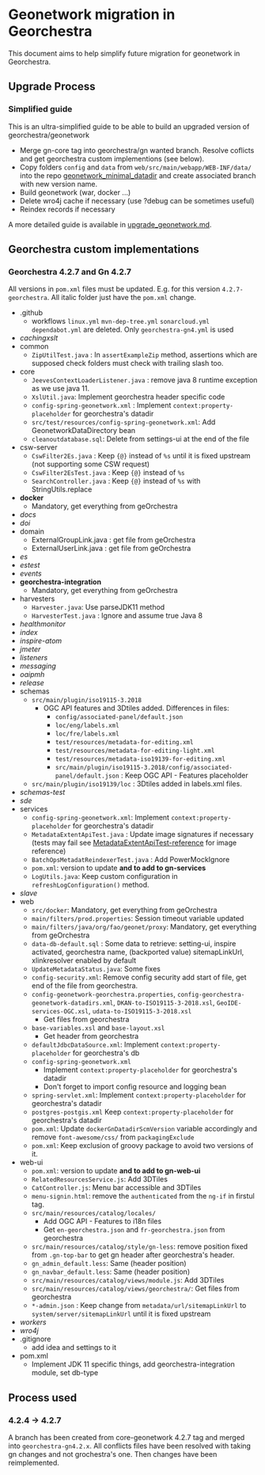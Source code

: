 # Geonetwork migration in Georchestra

This document aims to help simplify future migration for geonetwork in Georchestra. 

## Upgrade Process

### Simplified guide

This is an ultra-simplified guide to be able to build an upgraded version of georchestra/geonetwork
- Merge gn-core tag into georchestra/gn wanted branch. Resolve coflicts and get georchestra custom implementions (see below).
- Copy folders `config` and `data` from `web/src/main/webapp/WEB-INF/data/` into the repo [geonetwork_minimal_datadir](https://github.com/georchestra/geonetwork_minimal_datadir) and create associated branch with new version name.
- Build geonetwork (war, docker ...)
- Delete wro4j cache if necessary (use ?debug can be sometimes useful)
- Reindex records if necessary

A more detailed guide is available in [upgrade_geonetwork.md](upgrade_geonetwork.md).

## Georchestra custom implementations

### Georchestra 4.2.7 and Gn 4.2.7

All versions in `pom.xml` files must be updated. E.g. for this version `4.2.7-georchestra`.
All italic folder just have the `pom.xml` change.

- .github
  - workflows `linux.yml` `mvn-dep-tree.yml` `sonarcloud.yml` `dependabot.yml` are deleted. Only `georchestra-gn4.yml` is used
- *cachingxslt* 
- common
  - `ZipUtilTest.java` : In `assertExampleZip` method, assertions which are supposed check folders must check with trailing slash too.
- core
  - `JeevesContextLoaderListener.java` : remove java 8 runtime exception as we use java 11.
  - `XslUtil.java`: Implement georchestra header specific code
  - `config-spring-geonetwork.xml` : Implement `context:property-placeholder` for georchestra's datadir
  - `src/test/resources/config-spring-geonetwork.xml`: Add GeonetworkDataDirectory bean
  - `cleanoutdatabase.sql`: Delete from settings-ui at the end of the file
- csw-server
  - `CswFilter2Es.java` : Keep `{@}` instead of `%s` until it is fixed upstream (not supporting some CSW request)
  - `CswFilter2EsTest.java` : Keep `{@}` instead of `%s`
  - `SearchController.java` : Keep `{@}` instead of `%s` with StringUtils.replace
- **docker** 
  - Mandatory, get everything from geOrchestra
- *docs*
- *doi*
- domain
  - ExternalGroupLink.java : get file from geOrchestra
  - ExternalUserLink.java : get file from geOrchestra
- *es*
- *estest*
- *events*
- **georchestra-integration** 
  - Mandatory, get everything from geOrchestra
- harvesters
  - `Harvester.java`: Use parseJDK11 method 
  - `HarvesterTest.java` : Ignore and assume true Java 8
- *healthmonitor*
- *index*
- *inspire-atom*
- *jmeter*
- *listeners*
- *messaging*
- *oaipmh*
- *release*
- schemas
  - `src/main/plugin/iso19115-3.2018`
    - OGC API features and 3Dtiles added. Differences in files: 
      - `config/associated-panel/default.json`
      - `loc/eng/labels.xml`
      - `loc/fre/labels.xml`
      - `test/resources/metadata-for-editing.xml`
      - `test/resources/metadata-for-editing-light.xml`
      - `test/resources/metadata-iso19139-for-editing.xml`
      - `src/main/plugin/iso19115-3.2018/config/associated-panel/default.json` : Keep OGC API - Features placeholder
  - `src/main/plugin/iso19139/loc` : 3Dtiles added in labels.xml files.
- *schemas-test*
- *sde*
- services
  - `config-spring-geonetwork.xml`: Implement `context:property-placeholder` for georchestra's datadir
  - `MetadataExtentApiTest.java` : Update image signatures if necessary (tests may fail see [MetadataExtentApiTest-reference](resources%2FMetadataExtentApiTest-reference) for image reference)
  - `BatchOpsMetadatReindexerTest.java` : Add PowerMockIgnore
  - `pom.xml`: version to update **and to add to gn-services**
  - `LogUtils.java`: Keep custom configuration in `refreshLogConfiguration()` method.
- *slave*
- web
  - `src/docker`: Mandatory, get everything from geOrchestra
  - `main/filters/prod.properties`: Session timeout variable updated
  - `main/filters/java/org/fao/geonet/proxy`: Mandatory, get everything from geOrchestra
  - `data-db-default.sql` : Some data to retrieve: setting-ui, inspire activated, georchestra name, (backported value) sitemapLinkUrl, xlinkresolver enabled by default
  - `UpdateMetadataStatus.java`: Some fixes
  - `config-security.xml`: Remove config security add start of file, get end of the file from georchestra.
  - `config-geonetwork-georchestra.properties`, `config-georchestra-geonetwork-datadirs.xml`, `DKAN-to-ISO19115-3-2018.xsl`, `GeoIDE-services-OGC.xsl`, `udata-to-ISO19115-3-2018.xsl`
    - Get files from georchestra
  - `base-variables.xsl` and `base-layout.xsl`
    - Get header from georchestra
  - `defaultJdbcDataSource.xml`: Implement `context:property-placeholder` for georchestra's db
  - `config-spring-geonetwork.xml`
    - Implement `context:property-placeholder` for georchestra's datadir
    - Don't forget to import config resource and logging bean
  - `spring-servlet.xml`: Implement `context:property-placeholder` for georchestra's datadir
  - `postgres-postgis.xml` Keep `context:property-placeholder` for georchestra's datadir
  - `pom.xml`: Update `dockerGnDatadirScmVersion` variable accordingly and remove `font-awesome/css/` from `packagingExclude`
  - `pom.xml`: Keep exclusion of groovy package to avoid two versions of it.
- web-ui
  - `pom.xml`: version to update **and to add to gn-web-ui**
  - `RelatedResourcesService.js`: Add 3DTiles
  - `CatController.js`: Menu bar accessible and 3DTiles
  - `menu-signin.html`: remove the `authenticated` from the `ng-if` in firstul tag.
  - `src/main/resources/catalog/locales/`
    - Add OGC API - Features to i18n files
    - Get `en-georchestra.json` and `fr-georchestra.json` from georchestra
  - `src/main/resources/catalog/style/gn-less`: remove position fixed from `.gn-top-bar` to get gn header after georchestra's header.
  - `gn_admin_default.less`: Same (header position)
  - `gn_navbar_default.less`: Same (header position)
  - `src/main/resources/catalog/views/module.js`: Add 3DTiles
  - `src/main/resources/catalog/views/georchestra/`: Get files from georchestra
  - `*-admin.json` : Keep change from `metadata/url/sitemapLinkUrl` to `system/server/sitemapLinkUrl` until it is fixed upstream
- *workers*
- *wro4j*
- .gitignore 
  - add idea and settings to it
- pom.xml  
  - Implement JDK 11 specific things, add georchestra-integration module, set db-type

## Process used

### 4.2.4 -> 4.2.7

A branch has been created from core-geonetwork 4.2.7 tag and merged into `georchestra-gn4.2.x`.
All conflicts files have been resolved with taking gn changes and not grochestra's one.
Then changes have been reimplemented.

